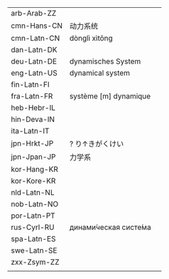 | | | |
|-|-|-|
| arb-Arab-ZZ |  |  |
| cmn-Hans-CN | 动力系统 |  |
| cmn-Latn-CN | dònglì xìtǒng |  |
| dan-Latn-DK |  |  |
| deu-Latn-DE | dynamisches System |  |
| eng-Latn-US | dynamical system |  |
| fin-Latn-FI |  |  |
| fra-Latn-FR | système [m] dynamique |  |
| heb-Hebr-IL |  |  |
| hin-Deva-IN |  |  |
| ita-Latn-IT |  |  |
| jpn-Hrkt-JP | ? り↑きがくけい |  |
| jpn-Jpan-JP | 力学系 |  |
| kor-Hang-KR |  |  |
| kor-Kore-KR |  |  |
| nld-Latn-NL |  |  |
| nob-Latn-NO |  |  |
| por-Latn-PT |  |  |
| rus-Cyrl-RU | динами́ческая систе́ма |  |
| spa-Latn-ES |  |  |
| swe-Latn-SE |  |  |
| zxx-Zsym-ZZ |  |  |
|  |  |  |
